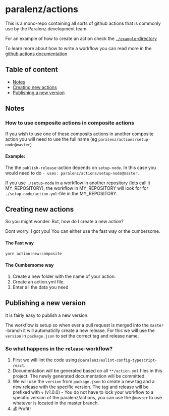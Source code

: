 # paralenz/actions
This is a mono-repo containing all sorts of github actions that is commonly use by the Paralenz development team

For an example of how to create an action check the [`./example`-directory](https://github.com/paralenz/actions/tree/master/example)

To learn more about how to write a workflow you can read more in the [github actions documentation](https://docs.github.com/en/actions)

## Table of content

<!-- toc -->

- [Notes](#notes)
- [Creating new actions](#creating-new-actions)
- [Publishing a new version](#publishing-a-new-version)

<!-- tocstop -->

## Notes

### How to use composite actions in composite actions
If you wish to use one of these composits actions in another composite action you will need to use the full name (eg `paralenz/actions/setup-node@master`)
#### Example:
The the `publish-release`-action depends on `setup-node`. In this case you would need to do `- uses: paralenz/actions/setup-node@master`.

If you use `./setup-node` in a workflow in another repository (lets call it MY_REPOSITORY), the workflow in MY_REPOSITORY will look for for `./setup-node/action.yml`-file in the MY_REPOSITORY.

## Creating new actions
So you might wonder. But, how do I create a new action?

Dont worry. I got you! You can either use the fast way or the cumbersome.

#### The Fast way
```sh
yarn action:new:composite
```

#### The Cumbersome way
1. Create a new folder with the name of your action.
1. Create an action.yml file.
1. Enter all the data you need

## Publishing a new version
It is fairly easy to publish a new version.

The workflow is setup so when ever a pull request is merged into the `master` -branch it will automaticlly create a new release. For this we will use the `version` in `package.json` to set the correct tag and release name.

### So what happens in the `release`-workflow?
1. First we will lint the code using `@paralenz/eslint-config-typescript-react`.
1. Documentation will be generated based on all `**/action.yml` files in this project. The newly generated documentation will be committed.
1. We will use the `version` from `package.json` to create a new tag and a new release with the specific version. The tag and release will be prefixed with `v` (v1.0.0) - You do not have to lock your workflow to a specific version of the paralenz/actions, you can use the `@master` to use whatever is located in the master branch.
1. 💰 Profit!

